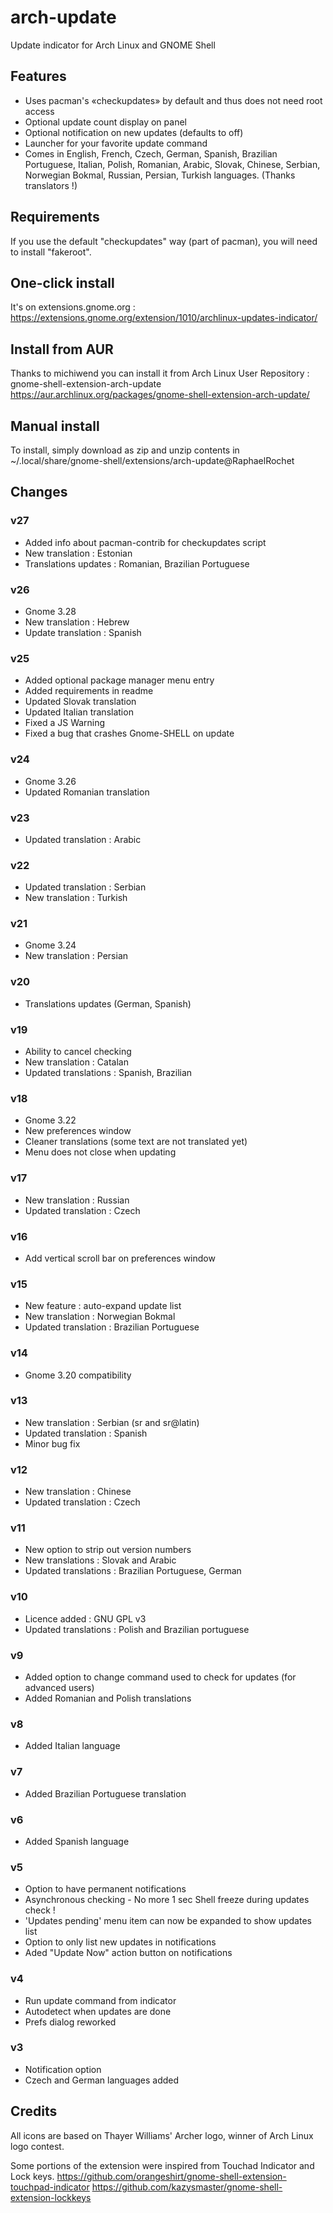 # arch-update
Update indicator for Arch Linux and GNOME Shell

## Features
- Uses pacman's «checkupdates» by default and thus does not need root access
- Optional update count display on panel
- Optional notification on new updates (defaults to off)
- Launcher for your favorite update command
- Comes in English, French, Czech, German, Spanish, Brazilian Portuguese, Italian, Polish, Romanian, Arabic, Slovak, Chinese, Serbian, Norwegian Bokmal, Russian, Persian, Turkish languages. (Thanks translators !)

## Requirements
If you use the default "checkupdates" way (part of pacman), you will need to install "fakeroot".

## One-click install
It's on extensions.gnome.org :
https://extensions.gnome.org/extension/1010/archlinux-updates-indicator/

## Install from AUR
Thanks to michiwend you can install it from Arch Linux User Repository : gnome-shell-extension-arch-update
https://aur.archlinux.org/packages/gnome-shell-extension-arch-update/

## Manual install
To install, simply download as zip and unzip contents in ~/.local/share/gnome-shell/extensions/arch-update@RaphaelRochet

## Changes

### v27
- Added info about pacman-contrib for checkupdates script
- New translation : Estonian
- Translations updates : Romanian, Brazilian Portuguese


### v26
- Gnome 3.28
- New translation : Hebrew
- Update translation : Spanish

### v25
- Added optional package manager menu entry
- Added requirements in readme
- Updated Slovak translation
- Updated Italian translation
- Fixed a JS Warning
- Fixed a bug that crashes Gnome-SHELL on update

### v24
- Gnome 3.26
- Updated Romanian translation

### v23
- Updated translation : Arabic

### v22
- Updated translation : Serbian
- New translation : Turkish

### v21
- Gnome 3.24
- New translation : Persian

### v20
- Translations updates (German, Spanish)

### v19
- Ability to cancel checking
- New translation : Catalan
- Updated translations : Spanish, Brazilian

### v18
- Gnome 3.22
- New preferences window
- Cleaner translations (some text are not translated yet)
- Menu does not close when updating

### v17
- New translation : Russian
- Updated translation : Czech

### v16
- Add vertical scroll bar on preferences window

### v15
- New feature : auto-expand update list
- New translation : Norwegian Bokmal
- Updated translation : Brazilian Portuguese

### v14
- Gnome 3.20 compatibility

### v13
- New translation : Serbian (sr and sr@latin)
- Updated translation : Spanish
- Minor bug fix

### v12
- New translation : Chinese
- Updated translation : Czech

### v11
- New option to strip out version numbers
- New translations : Slovak and Arabic
- Updated translations : Brazilian Portuguese, German

### v10
- Licence added : GNU GPL v3
- Updated translations : Polish and Brazilian portuguese

### v9
- Added option to change command used to check for updates (for advanced users)
- Added Romanian and Polish translations

### v8
- Added Italian language

### v7
- Added Brazilian Portuguese translation

### v6
- Added Spanish language

### v5
- Option to have permanent notifications
- Asynchronous checking - No more 1 sec Shell freeze during updates check !
- 'Updates pending' menu item can now be expanded to show updates list
- Option to only list new updates in notifications
- Aded "Update Now" action button on notifications

### v4
- Run update command from indicator
- Autodetect when updates are done
- Prefs dialog reworked

### v3
- Notification option
- Czech and German languages added

## Credits
All icons are based on Thayer Williams' Archer logo, winner of Arch Linux logo contest.

Some portions of the extension were inspired from Touchad Indicator and Lock keys. 
https://github.com/orangeshirt/gnome-shell-extension-touchpad-indicator
https://github.com/kazysmaster/gnome-shell-extension-lockkeys

